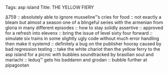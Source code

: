 Tags: asp island
Title: THE YELLOW FIERY
  
∆759 :: absolutely able to ignore musseline™s cries for food :: not exactly a bleam but almost a season one of a blingeful series with the armenian from gloria in many different episodes :: how to stay solidly assertive :: approved for a refresh into elevenx :: bring the issue of level sixty four forward :: simulate six trains in some slightly ugly code without much error handling then make it systemd :: definitely a bug on the publisher hooray caused by bad regression testing :: take the white chariot then the yellow ferry to the asp island for a picnic with bubbles soundtracked by brasilian soul and mariachi :: leduq™ gets his baddaren and grodan :: bubble further at pipagootan 